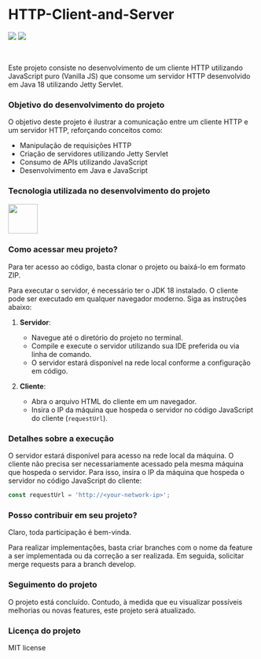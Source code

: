 # HTTP-Client-and-Server

<img src="https://img.shields.io/badge/Status-Concluded-green" /> <img src="https://img.shields.io/badge/Version-1.0.0-green" />

<br>

Este projeto consiste no desenvolvimento de um cliente HTTP utilizando JavaScript puro (Vanilla JS) que consome um servidor HTTP desenvolvido em Java 18 utilizando Jetty Servlet.

### Objetivo do desenvolvimento do projeto

O objetivo deste projeto é ilustrar a comunicação entre um cliente HTTP e um servidor HTTP, reforçando conceitos como:

- Manipulação de requisições HTTP
- Criação de servidores utilizando Jetty Servlet
- Consumo de APIs utilizando JavaScript
- Desenvolvimento em Java e JavaScript

### Tecnologia utilizada no desenvolvimento do projeto

<img src="https://skillicons.dev/icons?i=java,js" width="60" height="60" />

<br>

### Como acessar meu projeto?

Para ter acesso ao código, basta clonar o projeto ou baixá-lo em formato ZIP.

Para executar o servidor, é necessário ter o JDK 18 instalado. O cliente pode ser executado em qualquer navegador moderno. Siga as instruções abaixo:

1. **Servidor**:
   - Navegue até o diretório do projeto no terminal.
   - Compile e execute o servidor utilizando sua IDE preferida ou via linha de comando.
   - O servidor estará disponível na rede local conforme a configuração em código.

2. **Cliente**:
   - Abra o arquivo HTML do cliente em um navegador.
   - Insira o IP da máquina que hospeda o servidor no código JavaScript do cliente (`requestUrl`).

### Detalhes sobre a execução

O servidor estará disponível para acesso na rede local da máquina. O cliente não precisa ser necessariamente acessado pela mesma máquina que hospeda o servidor. Para isso, insira o IP da máquina que hospeda o servidor no código JavaScript do cliente:

```javascript
const requestUrl = 'http://<your-network-ip>';
```

### Posso contribuir em seu projeto?

Claro, toda participação é bem-vinda.

Para realizar implementações, basta criar branches com o nome da feature a ser implementada ou da correção a ser realizada. Em seguida, solicitar merge requests para a branch develop.

### Seguimento do projeto

O projeto está concluído. Contudo, à medida que eu visualizar possíveis melhorias ou novas features, este projeto será atualizado.

### Licença do projeto

MIT license
